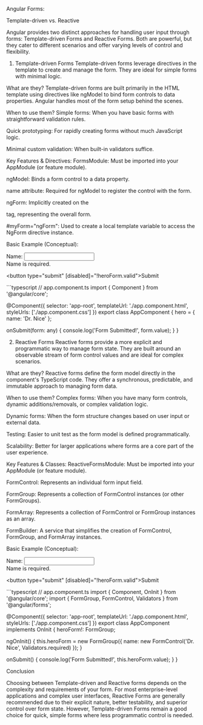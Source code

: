 Angular Forms:

Template-driven vs. Reactive

Angular provides two distinct approaches for handling user input through forms: Template-driven Forms and Reactive Forms. Both are powerful, but they cater to different scenarios and offer varying levels of control and flexibility.

1. Template-driven Forms
Template-driven forms leverage directives in the template to create and manage the form. They are ideal for simple forms with minimal logic.

What are they?
Template-driven forms are built primarily in the HTML template using directives like ngModel to bind form controls to data properties. Angular handles most of the form setup behind the scenes.

When to use them?
Simple forms: When you have basic forms with straightforward validation rules.

Quick prototyping: For rapidly creating forms without much JavaScript logic.

Minimal custom validation: When built-in validators suffice.

Key Features & Directives:
FormsModule: Must be imported into your AppModule (or feature module).

ngModel: Binds a form control to a data property.

name attribute: Required for ngModel to register the control with the form.

ngForm: Implicitly created on the <form> tag, representing the overall form.

#myForm="ngForm": Used to create a local template variable to access the NgForm directive instance.

Basic Example (Conceptual):
<!-- app.component.html -->
<form #heroForm="ngForm" (ngSubmit)="onSubmit(heroForm)">
  <label for="name">Name:</label>
  <input type="text" id="name" name="name" [(ngModel)]="hero.name" required>

  <div *ngIf="name.invalid && (name.dirty || name.touched)">
    Name is required.
  </div>

  <button type="submit" [disabled]="!heroForm.valid">Submit</button>
</form>
```typescript
// app.component.ts
import { Component } from '@angular/core';

@Component({
  selector: 'app-root',
  templateUrl: './app.component.html',
  styleUrls: ['./app.component.css']
})
export class AppComponent {
  hero = { name: 'Dr. Nice' };

  onSubmit(form: any) {
    console.log('Form Submitted!', form.value);
  }
}

2. Reactive Forms
Reactive forms provide a more explicit and programmatic way to manage form state. They are built around an observable stream of form control values and are ideal for complex scenarios.

What are they?
Reactive forms define the form model directly in the component's TypeScript code. They offer a synchronous, predictable, and immutable approach to managing form data.

When to use them?
Complex forms: When you have many form controls, dynamic additions/removals, or complex validation logic.

Dynamic forms: When the form structure changes based on user input or external data.

Testing: Easier to unit test as the form model is defined programmatically.

Scalability: Better for larger applications where forms are a core part of the user experience.

Key Features & Classes:
ReactiveFormsModule: Must be imported into your AppModule (or feature module).

FormControl: Represents an individual form input field.

FormGroup: Represents a collection of FormControl instances (or other FormGroups).

FormArray: Represents a collection of FormControl or FormGroup instances as an array.

FormBuilder: A service that simplifies the creation of FormControl, FormGroup, and FormArray instances.

Basic Example (Conceptual):
<!-- app.component.html -->
<form [formGroup]="heroForm" (ngSubmit)="onSubmit()">
  <label for="name">Name:</label>
  <input type="text" id="name" formControlName="name">

  <div *ngIf="heroForm.get('name')?.invalid && (heroForm.get('name')?.dirty || heroForm.get('name')?.touched)">
    Name is required.
  </div>

  <button type="submit" [disabled]="!heroForm.valid">Submit</button>
</form>
```typescript
// app.component.ts
import { Component, OnInit } from '@angular/core';
import { FormGroup, FormControl, Validators } from '@angular/forms';

@Component({
  selector: 'app-root',
  templateUrl: './app.component.html',
  styleUrls: ['./app.component.css']
})
export class AppComponent implements OnInit {
  heroForm!: FormGroup;

  ngOnInit() {
    this.heroForm = new FormGroup({
      name: new FormControl('Dr. Nice', Validators.required)
    });
  }

  onSubmit() {
    console.log('Form Submitted!', this.heroForm.value);
  }
}

Conclusion

Choosing between Template-driven and Reactive forms depends on the complexity and requirements of your form. For most enterprise-level applications and complex user interfaces, Reactive Forms are generally recommended due to their explicit nature, better testability, and superior control over form state. However, Template-driven Forms remain a good choice for quick, simple forms where less programmatic control is needed.
